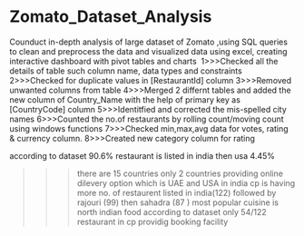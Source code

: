 # Zomato_Dataset_Analysis
Counduct in-depth analysis of large dataset of Zomato ,using SQL queries to clean and preprocess the data and visualized data using excel, creating interactive dashboard with pivot tables and charts 
1>>>Checked all the details of table such column name, data types and constraints
2>>>Checked for duplicate values in [RestaurantId] column
3>>>Removed unwanted columns from table
4>>>Merged 2 differnt tables and added the new column of Country_Name with the help of primary key as [CountryCode] column
5>>>Identitfied and corrected the mis-spelled city names
6>>>Counted the no.of restaurants by rolling count/moving count using windows functions
7>>>Checked min,max,avg data for votes, rating & currency column.
8>>>Created new category column for rating


according to dataset 90.6% restaurant is listed in india 
then usa 4.45% 
>>>there are 15 countries only 2 countries providing online dilevery option
which is UAE and USA
in india cp is having more no. of restaurent listed in india(122) followed by rajouri (99) then sahadra (87 )
most popular cuisine is north indian food according to dataset 
only 54/122 restaurant in cp providig booking facility 
